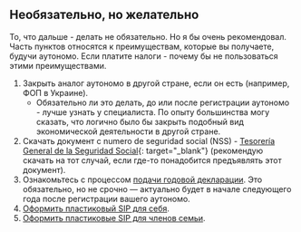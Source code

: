 ## Необязательно, но желательно

То, что дальше - делать не обязательно. Но я бы очень рекомендовал. Часть пунктов относятся к преимуществам, которые
вы получаете, будучи аутономо. Если платите налоги - почему бы не пользоваться этими преимуществами.

1. Закрыть аналог аутономо в другой стране, если он есть (например, ФОП в Украине).
    - Обязательно ли это делать, до или после регистрации аутономо - лучше узнать у специалиста. По опыту большинства
      могу сказать, что логично было бы закрыть подобный вид экономической деятельности в другой стране.
2. Скачать документ с numero de seguridad social (NSS) -
   [Tesorería General de la Seguridad Social](https://portal.seg-social.gob.es/wps/portal/importass/importass/bienvenida){:
   target="_blank"} (рекомендую скачать на тот случай, если где-то понадобится предъявлять этот документ).
3. Ознакомьтесь с процессом [подачи годовой декларации](#годовая-декларация-renta). Это обязательно, но не срочно — актуально будет в начале следующего года после регистрации вашего аутономо.
4. [Оформить пластиковый SIP для себя](#оформление-пластикового-sip-для-себя).
5. [Оформить пластиковые SIP для членов семьи](#оформление-пластикового-sip-для-членов-семьи).

